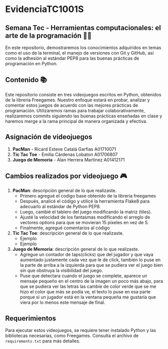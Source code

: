 # EvidenciaTC1001S
## Semana Tec - Herramientas computacionales: el arte de la programación 👨‍💻
En este repositorio, demostraremos los conocimientos adquiridos en temas como el uso de la terminal, el manejo de versiones con Git y GitHub, así como la adhesión al estándar PEP8 para las buenas prácticas de programación en Python.

## Contenido 📚

Este repositorio consiste en tres videojuegos escritos en Python, obtenidos de la librería Freegames. Nuestro enfoque estará en probar, analizar y comentar estos juegos de acuerdo con las mejores prácticas de programación. Utilizaremos ramas para trabajar colaborativamente, realizaremos commits siguiendo las buenas prácticas enseñadas en clase y haremos merge a la rama principal de manera organizada y efectiva.

## Asignación de videojuegos
1. **PacMan** - Ricard Esteve Catalá Garfias A01710071
2. **Tic Tac Toe** - Emilia Cárdenas Lobaton A01706807
3. **Juego de Memoria** - Alan Herrera Martínez A01412171

## Cambios realizados por videojuego 🎮

1. **PacMan**: descripción general de lo que realizaste.
	- Primero agregué el codigo base obtenido de la librería freegames  
	- Después, analicé el código y utilicé la herramienta Flake8 para adecuarlo al estándar de Python PEP8.
	- Luego, cambié el tablero del juego modificando la matriz (tiles).
	- Ajusté la velocidad de los fantasmas modificando el arreglo de vectores options para que se movieran 15 píxeles en vez de 5.
  	- Finalmente, agregué comentarios al código
2. **Tic Tac Toe**: descripción general de lo que realizaste.
	- Ejemplo
	- Ejemplo
3. **Juego de Memoria**: descripción general de lo que realizaste.
	- Agregue un contador de taps(clicks) que del jugador y que vaya aumentado justamente cada vez que le de click, también lo puse en la parte de arriba a la izquierda para que se pudiera ver el juego bien sin que obstruya la visibilidad del juego.
	- Puse que detectara cuando el juego se complete, aparece un mensaje pequeño en el centro de la imagen un poco más abajo, para que se pudiera ver las letras las cambie de color verde que se me hizo el color que más se podía ve, el texto lo puse en esa parte porque si un jugador está en la ventana pequeña me gustaría que viera por lo menos este mensaje de final.

## Requerimientos

Para ejecutar estos videojuegos, se requiere tener instalado Python y las bibliotecas necesarias, como Freegames. Consulta el archivo de `requirements.txt` para más detalles.
